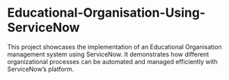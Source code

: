 # Educational-Organisation-Using-ServiceNow
This project showcases the implementation of an Educational Organisation management system using ServiceNow. It demonstrates how different organizational processes can be automated and managed efficiently with ServiceNow’s platform.
